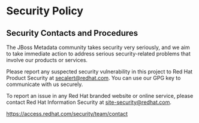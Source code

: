 # Security Policy
 
## Security Contacts and Procedures
 
The JBoss Metadata community takes security very seriously, and we aim to take immediate action to address serious security-related problems that involve our products or services.
 
Please report any suspected security vulnerability in this project to Red Hat Product Security at secalert@redhat.com. You can use our GPG key to communicate with us securely.
 
To report an issue in any Red Hat branded website or online service, please contact Red Hat Information Security at site-security@redhat.com.

https://access.redhat.com/security/team/contact
